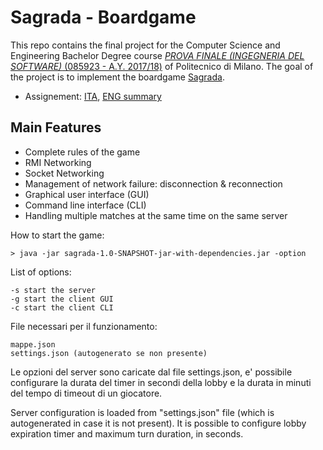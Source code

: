 # Sagrada - Boardgame

This repo contains the final project for the Computer Science and Engineering
Bachelor Degree course [*PROVA FINALE (INGEGNERIA DEL SOFTWARE)*
(085923 - A.Y. 2017/18)][course] of Politecnico di Milano. The goal of the
project is to implement the boardgame [Sagrada][sagrada].

* Assignement: [ITA](assignment/Requisiti.pdf), [ENG summary](assignment/Requirements.md)

## Main Features

* Complete rules of the game
* RMI Networking
* Socket Networking
* Management of network failure: disconnection & reconnection
* Graphical user interface (GUI)
* Command line interface (CLI)
* Handling multiple matches at the same time on the same server


How to start the game:
```
> java -jar sagrada-1.0-SNAPSHOT-jar-with-dependencies.jar -option
```
List of options:
```
-s start the server
-g start the client GUI
-c start the client CLI
```
File necessari per il funzionamento:
```
mappe.json
settings.json (autogenerato se non presente)
```
Le opzioni del server sono caricate dal file settings.json,
e' possibile configurare la durata del timer in secondi della lobby
e la durata in minuti del tempo di timeout di un giocatore.

Server configuration is loaded from "settings.json" file (which is
autogenerated in case it is not present). It is possible to configure
lobby expiration timer and maximum turn duration, in seconds.


[course]: https://www4.ceda.polimi.it/manifesti/manifesti/controller/ManifestoPublic.do?EVN_DETTAGLIO_RIGA_MANIFESTO=evento&aa=2017&k_cf=225&k_corso_la=358&k_indir=II3&codDescr=085923&lang=IT&semestre=2&anno_corso=3&idItemOfferta=133689&idRiga=221825
[sagrada]: https://boardgamegeek.com/boardgame/199561/sagrada
